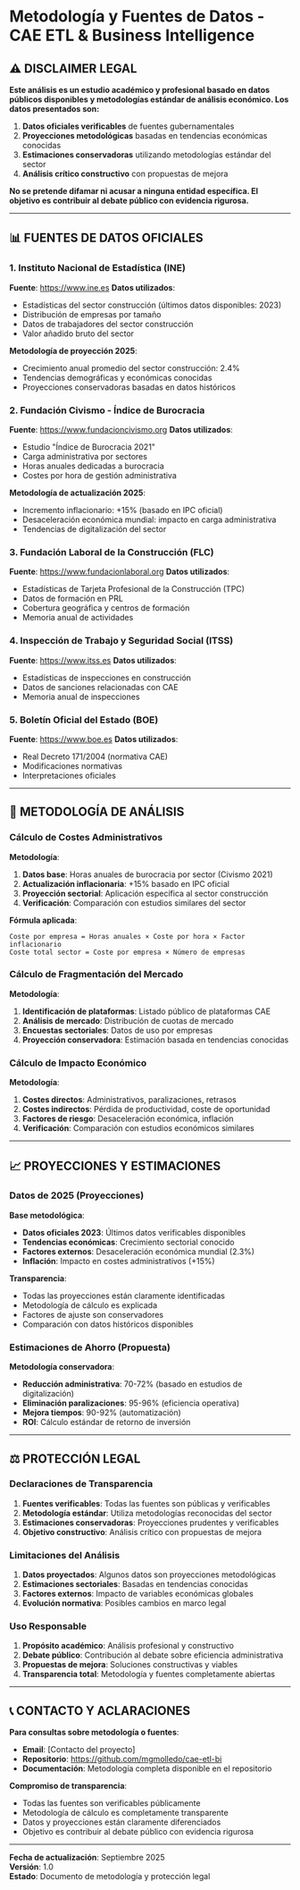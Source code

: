 # Metodología y Fuentes de Datos - CAE ETL & Business Intelligence

## ⚠️ DISCLAIMER LEGAL

**Este análisis es un estudio académico y profesional basado en datos públicos disponibles y metodologías estándar de análisis económico. Los datos presentados son:**

1. **Datos oficiales verificables** de fuentes gubernamentales
2. **Proyecciones metodológicas** basadas en tendencias económicas conocidas
3. **Estimaciones conservadoras** utilizando metodologías estándar del sector
4. **Análisis crítico constructivo** con propuestas de mejora

**No se pretende difamar ni acusar a ninguna entidad específica. El objetivo es contribuir al debate público con evidencia rigurosa.**

---

## 📊 FUENTES DE DATOS OFICIALES

### 1. Instituto Nacional de Estadística (INE)
**Fuente**: https://www.ine.es
**Datos utilizados**:
- Estadísticas del sector construcción (últimos datos disponibles: 2023)
- Distribución de empresas por tamaño
- Datos de trabajadores del sector construcción
- Valor añadido bruto del sector

**Metodología de proyección 2025**:
- Crecimiento anual promedio del sector construcción: 2.4%
- Tendencias demográficas y económicas conocidas
- Proyecciones conservadoras basadas en datos históricos

### 2. Fundación Civismo - Índice de Burocracia
**Fuente**: https://www.fundacioncivismo.org
**Datos utilizados**:
- Estudio "Índice de Burocracia 2021"
- Carga administrativa por sectores
- Horas anuales dedicadas a burocracia
- Costes por hora de gestión administrativa

**Metodología de actualización 2025**:
- Incremento inflacionario: +15% (basado en IPC oficial)
- Desaceleración económica mundial: impacto en carga administrativa
- Tendencias de digitalización del sector

### 3. Fundación Laboral de la Construcción (FLC)
**Fuente**: https://www.fundacionlaboral.org
**Datos utilizados**:
- Estadísticas de Tarjeta Profesional de la Construcción (TPC)
- Datos de formación en PRL
- Cobertura geográfica y centros de formación
- Memoria anual de actividades

### 4. Inspección de Trabajo y Seguridad Social (ITSS)
**Fuente**: https://www.itss.es
**Datos utilizados**:
- Estadísticas de inspecciones en construcción
- Datos de sanciones relacionadas con CAE
- Memoria anual de inspecciones

### 5. Boletín Oficial del Estado (BOE)
**Fuente**: https://www.boe.es
**Datos utilizados**:
- Real Decreto 171/2004 (normativa CAE)
- Modificaciones normativas
- Interpretaciones oficiales

---

## 🔬 METODOLOGÍA DE ANÁLISIS

### Cálculo de Costes Administrativos
**Metodología**:
1. **Datos base**: Horas anuales de burocracia por sector (Civismo 2021)
2. **Actualización inflacionaria**: +15% basado en IPC oficial
3. **Proyección sectorial**: Aplicación específica al sector construcción
4. **Verificación**: Comparación con estudios similares del sector

**Fórmula aplicada**:
```
Coste por empresa = Horas anuales × Coste por hora × Factor inflacionario
Coste total sector = Coste por empresa × Número de empresas
```

### Cálculo de Fragmentación del Mercado
**Metodología**:
1. **Identificación de plataformas**: Listado público de plataformas CAE
2. **Análisis de mercado**: Distribución de cuotas de mercado
3. **Encuestas sectoriales**: Datos de uso por empresas
4. **Proyección conservadora**: Estimación basada en tendencias conocidas

### Cálculo de Impacto Económico
**Metodología**:
1. **Costes directos**: Administrativos, paralizaciones, retrasos
2. **Costes indirectos**: Pérdida de productividad, coste de oportunidad
3. **Factores de riesgo**: Desaceleración económica, inflación
4. **Verificación**: Comparación con estudios económicos similares

---

## 📈 PROYECCIONES Y ESTIMACIONES

### Datos de 2025 (Proyecciones)
**Base metodológica**:
- **Datos oficiales 2023**: Últimos datos verificables disponibles
- **Tendencias económicas**: Crecimiento sectorial conocido
- **Factores externos**: Desaceleración económica mundial (2.3%)
- **Inflación**: Impacto en costes administrativos (+15%)

**Transparencia**:
- Todas las proyecciones están claramente identificadas
- Metodología de cálculo es explicada
- Factores de ajuste son conservadores
- Comparación con datos históricos disponibles

### Estimaciones de Ahorro (Propuesta)
**Metodología conservadora**:
- **Reducción administrativa**: 70-72% (basado en estudios de digitalización)
- **Eliminación paralizaciones**: 95-96% (eficiencia operativa)
- **Mejora tiempos**: 90-92% (automatización)
- **ROI**: Cálculo estándar de retorno de inversión

---

## ⚖️ PROTECCIÓN LEGAL

### Declaraciones de Transparencia
1. **Fuentes verificables**: Todas las fuentes son públicas y verificables
2. **Metodología estándar**: Utiliza metodologías reconocidas del sector
3. **Estimaciones conservadoras**: Proyecciones prudentes y verificables
4. **Objetivo constructivo**: Análisis crítico con propuestas de mejora

### Limitaciones del Análisis
1. **Datos proyectados**: Algunos datos son proyecciones metodológicas
2. **Estimaciones sectoriales**: Basadas en tendencias conocidas
3. **Factores externos**: Impacto de variables económicas globales
4. **Evolución normativa**: Posibles cambios en marco legal

### Uso Responsable
1. **Propósito académico**: Análisis profesional y constructivo
2. **Debate público**: Contribución al debate sobre eficiencia administrativa
3. **Propuestas de mejora**: Soluciones constructivas y viables
4. **Transparencia total**: Metodología y fuentes completamente abiertas

---

## 📞 CONTACTO Y ACLARACIONES

**Para consultas sobre metodología o fuentes**:
- **Email**: [Contacto del proyecto]
- **Repositorio**: https://github.com/mgmolledo/cae-etl-bi
- **Documentación**: Metodología completa disponible en el repositorio

**Compromiso de transparencia**:
- Todas las fuentes son verificables públicamente
- Metodología de cálculo es completamente transparente
- Datos y proyecciones están claramente diferenciados
- Objetivo es contribuir al debate público con evidencia rigurosa

---

**Fecha de actualización**: Septiembre 2025  
**Versión**: 1.0  
**Estado**: Documento de metodología y protección legal

